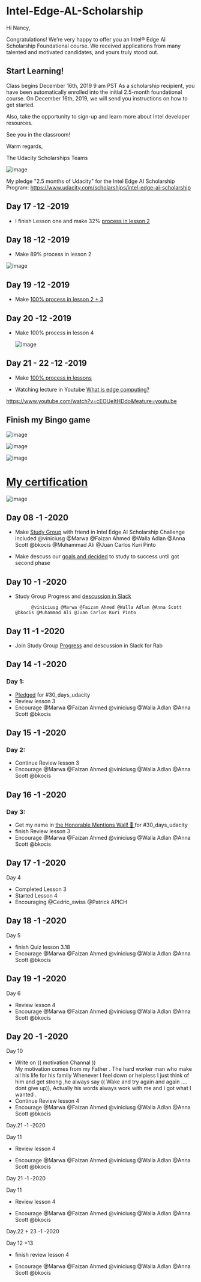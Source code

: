 
# Intel-Edge-AL-Scholarship
                                                      

Hi Nancy,

Congratulations! We’re very happy to offer you an Intel® Edge AI Scholarship Foundational course. We received applications from many talented and motivated candidates, and yours truly stood out.


## Start Learning!

Class begins D‍ec‍em‍be‍r 1‍6t‍h, 2‍01‍9 9 a‍m PS‍T
As a scholarship recipient, you have been automatically enrolled into the initial 2.5-month foundational course. On D‍ec‍em‍be‍r 1‍6t‍h, 2019, we will send you instructions on how to get started.

Also, take the opportunity to sign-up and learn more about Intel developer resources.


See you in the classroom!

Warm regards,

The Udacity Scholarships Teams

![image](https://user-images.githubusercontent.com/36210723/70866939-43aa6b00-1f78-11ea-958a-1d8746013c05.png)



My pledge "2.5 months of Udacity" for the Intel Edge AI Scholarship Program:
https://www.udacity.com/scholarships/intel-edge-ai-scholarship



## Day 17 -12 -2019 
 
 - I finish Lesson one and make 32% [process in lesson 2](https://user-images.githubusercontent.com/36210723/71018676-97948b80-2101-11ea-849c-9b86eff07a5e.png)
   
   
## Day 18 -12 -2019 
 
 - Make  89% process in lesson 2 

![image](https://user-images.githubusercontent.com/36210723/71069138-cbfb5c80-2180-11ea-981d-ee0a86d446d0.png)



## Day 19 -12 -2019 


- Make [ 100% process in lesson 2  + 3](https://user-images.githubusercontent.com/36210723/71161294-c4f04f00-2251-11ea-9d06-a3b4f5d70094.png)


## Day 20 -12 -2019 


- Make  100% process in lesson 4

  ![image](https://user-images.githubusercontent.com/36210723/71241681-e1a18b00-2314-11ea-909a-941a707b42bd.png)



## Day 21 - 22  -12 -2019 

- Make  [100% process in lessons](https://user-images.githubusercontent.com/36210723/71474519-8116c000-27e4-11ea-884a-13869ee12d1c.png)


- Watching  lecture in Youtube [ What is edge computing?](https://www.youtube.com/watch?v=cEOUeItHDdo&feature=youtu.be)

https://www.youtube.com/watch?v=cEOUeItHDdo&feature=youtu.be


## Finish my Bingo game 

![image](https://user-images.githubusercontent.com/36210723/71977283-107a9500-3221-11ea-9404-54a3360f7cf9.png)

![image](https://user-images.githubusercontent.com/36210723/72023549-c2df4600-327b-11ea-8a71-e15db11d5e72.png)


![image](https://user-images.githubusercontent.com/36210723/72023496-a6dba480-327b-11ea-8e28-71fa9a60feb3.png)




# [My certification ](https://video.udacity-data.com/topher/2020/January/5e139359_certificate-participant-bleed-1200x900/certificate-participant-bleed-1200x900.jpg)
  
  ![image](https://video.udacity-data.com/topher/2020/January/5e139359_certificate-participant-bleed-1200x900/certificate-participant-bleed-1200x900.jpg)

## Day 08 -1 -2020


- Make  [Study Group](https://user-images.githubusercontent.com/36210723/72155073-e9f06180-33ba-11ea-9256-4df3ea7fec3d.png) with friend in Intel Edge AI Scholarship Challenge included 
            @viniciusg @Marwa @Faizan Ahmed @Walla Adlan @Anna Scott @bkocis @Muhammad Ali @Juan Carlos Kuri Pinto



 - Make descuss our [goals and decided](https://user-images.githubusercontent.com/36210723/72155030-d04f1a00-33ba-11ea-8ee9-3adcbf8ede24.png) to study to success until got second phase 



## Day 10 -1 -2020



- Study Group Progress and [descussion in Slack ](https://user-images.githubusercontent.com/36210723/72195578-ada11d80-341b-11ea-8aa9-dcacab01c07f.png)

            @viniciusg @Marwa @Faizan Ahmed @Walla Adlan @Anna Scott @bkocis @Muhammad Ali @Juan Carlos Kuri Pinto


## Day 11 -1 -2020

- Join Study Group [Progress](https://user-images.githubusercontent.com/36210723/72212436-b90c4b80-34e4-11ea-942e-cbd74e67cde1.png) and descussion in Slack for Rab 



## Day 14 -1 -2020

### Day 1:

- [Pledged](https://github.com/nancyalaswad90/Intel-Edge-AL-Scholarship/blob/master/images/IMG_20200114_212705.jpg) for #30_days_udacity 
- Review lesson 3
- Encourage @Marwa @Faizan Ahmed @viniciusg @Walla Adlan @Anna Scott @bkocis 




## Day 15 -1 -2020

### Day 2:

- Continue Review lesson 3
- Encourage @Marwa @Faizan Ahmed @viniciusg @Walla Adlan @Anna Scott @bkocis 


## Day 16 -1 -2020

### Day 3:

-  Get my name in [the Honorable Mentions Wall! :star2:  ](https://sites.google.com/udacity.com/intel-edge-ai-scholarship/community/30-days-of-udacity/honorable-mentions-wall) for #30_days_udacity 
- finish Review lesson 3
- Encourage @Marwa @Faizan Ahmed @viniciusg @Walla Adlan @Anna Scott @bkocis 


## Day 17 -1 -2020

Day 4

 - Completed Lesson 3
 - Started Lesson 4
 - Encouraging @Cedric_swiss @Patrick APICH 


## Day 18 -1 -2020

Day 5 

- finish Quiz lesson 3.18
- Encourage @Marwa @Faizan Ahmed @viniciusg @Walla Adlan @Anna Scott @bkocis 


## Day 19 -1 -2020

Day 6


- Review  lesson 4
- Encourage @Marwa @Faizan Ahmed @viniciusg @Walla Adlan @Anna Scott @bkocis 


## Day 20 -1 -2020

Day 10

 - Write on (( motivation Channal ))  
   My motivation comes from my Father . The hard worker man who make all his life  for his family Whenever I feel down or helpless I just think of him and get strong ,he always say (( Wake and try again and again .... dont give up)), Actually his words always work with me and I got what I wanted . 
- Continue Review  lesson 4
- Encourage @Marwa @Faizan Ahmed @viniciusg @Walla Adlan @Anna Scott @bkocis

Day.21 -1 -2020

Day 11

- Review  lesson 4

- Encourage @Marwa @Faizan Ahmed @viniciusg @Walla Adlan @Anna Scott @bkocis 


Day 21 -1 -2020

Day 11

- Review  lesson 4

- Encourage @Marwa @Faizan Ahmed @viniciusg @Walla Adlan @Anna Scott @bkocis 

Day.22 + 23 -1 -2020

Day 12  +13 

- finish review lesson 4

- Encourage @Marwa @Faizan Ahmed @viniciusg @Walla Adlan @Anna Scott @bkocis 


